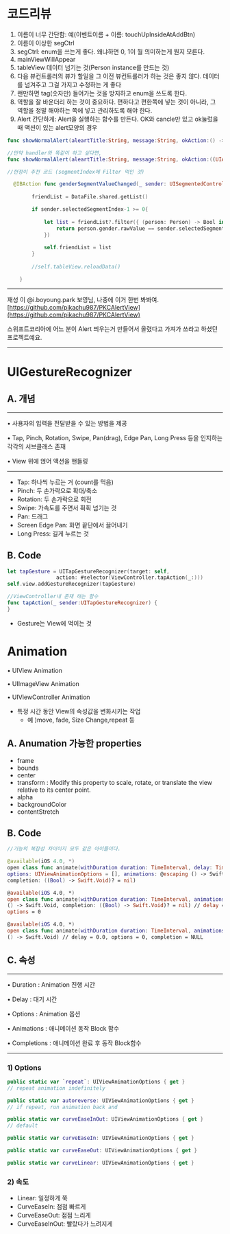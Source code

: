 # 코드리뷰
1. 이름이 너무 간단함: 예(이벤트이름 + 이름: touchUpInsideAtAddBtn)
2. 이름이 이상한 segCtrl
3. segCtrl: enum을 쓰는게 좋다. 왜냐하면 0, 1이 뭘 의미하는게 뭔지 모른다.
4. mainViewWillAppear 
5. tableView 데이터 넘기는 것(Person instance를 만드는 것)
6. 다음 뷰컨트롤러의 뷰가 할일을 그 이전 뷰컨트롤러가 하는 것은 좋지 않다. 데이터를 넘겨주고 그걸 가지고 수정하는 게 좋다
7. 왠만하면 tag(숫자만) 들어가는 것을 방지하고 enum을 쓰도록 한다.
8. 역할을 잘 바운더리 하는 것이 중요하다. 편하다고 편한쪽에 넣는 것이 아니라, 그 역할을 정말 해야하는 쪽에 넣고 관리하도록 해야 한다.
9. Alert 간단하게: Alert을 실행하는 함수를 만든다. OK와 cancle만 있고 ok눌렀을 때 액션이 있는 alert모양의 경우

```swift
func showNormalAlert(aleartTitle:String, message:String, okAction:() -> Void) {}

//만약 handler와 똑같이 하고 싶다면,
func showNormalAlert(aleartTitle:String, message:String, okAction:((UIAlertAction)->Void? = nil) {}
```

```swift
//현정이 추천 코드 (segmentIndex에 Filter 먹인 것)

  @IBAction func genderSegmentValueChanged(_ sender: UISegmentedControl) {
        
        friendList = DataFile.shared.getList()

        if sender.selectedSegmentIndex-1 >= 0{
            
            let list = friendList?.filter({ (person: Person) -> Bool in
                return person.gender.rawValue == sender.selectedSegmentIndex-1
            })
            
            self.friendList = list
        }
    
        //self.tableView.reloadData()

    }
```

***
재성 이
@i.boyoung.park 보영님, 나중에 이거 한번 봐봐여.
[https://github.com/pikachu987/PKCAlertView](https://github.com/pikachu987/PKCAlertView)

스위프트코리아에 어느 분이 Alert 띄우는거 만들어서 올렸다고 가져가 쓰라고 하셨던 프로젝트예요.
***


# UIGestureRecognizer

## A. 개념

***

• 사용자의 입력을 전달받을 수 있는 방법을 제공<p>• Tap, Pinch, Rotation, Swipe, Pan(drag), Edge Pan, Long Press 등을 인지하는 각각의 서브클래스 존재<p>• View 위에 얹어 액션을 핸들링

***

- Tap: 하나씩 누르는 거 (count를 먹음)
- Pinch: 두 손가락으로 확대/축소
- Rotation: 두 손가락으로 회전
- Swipe: 가속도를 주면서 휙휙 넘기는 것
- Pan: 드래그
- Screen Edge Pan: 화면 끝단에서 끌어내기
- Long Press: 길게 누르는 것

## B. Code

```swift
let tapGesture = UITapGestureRecognizer(target: self,				action: #selector(ViewController.tapAction(_:)))self.view.addGestureRecognizer(tapGesture)//ViewController내 존재 하는 함수func tapAction(_ sender:UITapGestureRecognizer) {}
```

- Gesture는 View에 먹이는 것

# Animation

• UIView Animation<p>• UIImageView Animation<p>• UIViewController Animation<p>- 특정 시간 동안 View의 속성값을 변화시키는 작업
	- 예 )move, fade, Size Change,repeat 등

## A. Anumation 가능한 properties

- frame- bounds- center- transform : Modify this property to scale, rotate, or translate theview relative to its center point.- alpha- backgroundColor- contentStretch

## B. Code

```swift
//기능의 복잡성 차이이지 모두 같은 아이들이다.

@available(iOS 4.0, *)open class func animate(withDuration duration: TimeInterval, delay: TimeInterval,options: UIViewAnimationOptions = [], animations: @escaping () -> Swift.Void,completion: ((Bool) -> Swift.Void)? = nil)@available(iOS 4.0, *)open class func animate(withDuration duration: TimeInterval, animations: @escaping() -> Swift.Void, completion: ((Bool) -> Swift.Void)? = nil) // delay = 0.0,options = 0@available(iOS 4.0, *)open class func animate(withDuration duration: TimeInterval, animations: @escaping() -> Swift.Void) // delay = 0.0, options = 0, completion = NULL
```

## C. 속성

***

• Duration : Animation 진행 시간<p>• Delay : 대기 시간<p>• Options : Animation 옵션<p>• Animations : 애니메이션 동작 Block 함수<p>• Completions : 애니메이션 완료 후 동작 Block함수
***

### 1) Options

```swift
public static var `repeat`: UIViewAnimationOptions { get }// repeat animation indefinitelypublic static var autoreverse: UIViewAnimationOptions { get }// if repeat, run animation back andpublic static var curveEaseInOut: UIViewAnimationOptions { get }// defaultpublic static var curveEaseIn: UIViewAnimationOptions { get }public static var curveEaseOut: UIViewAnimationOptions { get }public static var curveLinear: UIViewAnimationOptions { get }
```

### 2) 속도

- Linear: 일정하게 쭉
- CurveEaseIn: 점점 빠르게
- CurveEaseOut: 점점 느리게
- CurveEaseInOut: 빨랐다가 느려지게


